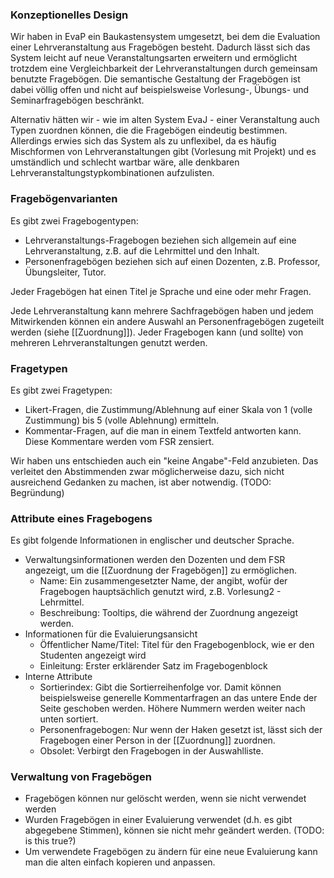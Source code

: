 ### Konzeptionelles Design

Wir haben in EvaP ein Baukastensystem umgesetzt, bei dem die Evaluation einer Lehrveranstaltung aus Fragebögen besteht. Dadurch lässt sich das System leicht auf neue Veranstaltungsarten erweitern und ermöglicht trotzdem eine Vergleichbarkeit der Lehrveranstaltungen durch gemeinsam benutzte Fragebögen. Die semantische Gestaltung der Fragebögen ist dabei völlig offen und nicht auf beispielsweise Vorlesung-, Übungs- und Seminarfragebögen beschränkt.

Alternativ hätten wir - wie im alten System EvaJ - einer Veranstaltung auch Typen zuordnen können, die die Fragebögen eindeutig bestimmen. Allerdings erwies sich das System als zu unflexibel, da es häufig Mischformen von Lehrveranstaltungen gibt (Vorlesung mit Projekt) und es umständlich und schlecht wartbar wäre, alle denkbaren Lehrveranstaltungstypkombinationen aufzulisten.

### Fragebögenvarianten

Es gibt zwei Fragebogentypen:
* Lehrveranstaltungs-Fragebogen beziehen sich allgemein auf eine Lehrveranstaltung, z.B. auf die Lehrmittel und den Inhalt. 
* Personenfragebögen beziehen sich auf einen Dozenten, z.B. Professor, Übungsleiter, Tutor. 

Jeder Fragebögen hat einen Titel je Sprache und eine oder mehr Fragen.

Jede Lehrveranstaltung kann mehrere Sachfragebögen haben und jedem Mitwirkenden können ein andere Auswahl an Personenfragebögen zugeteilt werden (siehe [[Zuordnung]]). Jeder Fragebogen kann (und sollte) von mehreren Lehrveranstaltungen genutzt werden.

### Fragetypen

Es gibt zwei Fragetypen:
* Likert-Fragen, die Zustimmung/Ablehnung auf einer Skala von 1 (volle Zustimmung) bis 5 (volle Ablehnung) ermitteln.
* Kommentar-Fragen, auf die man in einem Textfeld antworten kann. Diese Kommentare werden vom FSR zensiert.

Wir haben uns entschieden auch ein "keine Angabe"-Feld anzubieten. Das verleitet den Abstimmenden zwar möglicherweise dazu, sich nicht ausreichend Gedanken zu machen, ist aber notwendig. (TODO: Begründung)

### Attribute eines Fragebogens

Es gibt folgende Informationen in englischer und deutscher Sprache.

* Verwaltungsinformationen werden den Dozenten und dem FSR angezeigt, um die [[Zuordnung der Fragebögen]] zu ermöglichen.
  * Name: Ein zusammengesetzter Name, der angibt, wofür der Fragebogen hauptsächlich genutzt wird, z.B. Vorlesung2 - Lehrmittel.
  * Beschreibung: Tooltips, die während der Zuordnung angezeigt werden.
* Informationen für die Evaluierungsansicht
  * Öffentlicher Name/Titel: Titel für den Fragebogenblock, wie er den Studenten angezeigt wird
  * Einleitung: Erster erklärender Satz im Fragebogenblock
* Interne Attribute
  * Sortierindex: Gibt die Sortierreihenfolge vor. Damit können beispielsweise generelle Kommentarfragen an das untere Ende der Seite geschoben werden. Höhere Nummern werden weiter nach unten sortiert.
  * Personenfragebogen: Nur wenn der Haken gesetzt ist, lässt sich der Fragebogen einer Person in der [[Zuordnung]] zuordnen.
  * Obsolet: Verbirgt den Fragebogen in der Auswahlliste.


### Verwaltung von Fragebögen

* Fragebögen können nur gelöscht werden, wenn sie nicht verwendet werden
* Wurden Fragebögen in einer Evaluierung verwendet (d.h. es gibt abgegebene Stimmen), können sie nicht mehr geändert werden. (TODO: is this true?)
* Um verwendete Fragebögen zu ändern für eine neue Evaluierung kann man die alten einfach kopieren und anpassen.